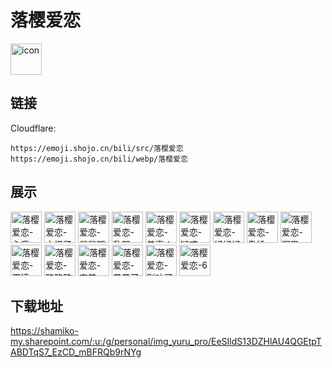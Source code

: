 # 落樱爱恋
<img src="https://emoji.shojo.cn/bili/src/落樱爱恋/icon.png" width="50" height="50" alt="icon">

## 链接
Cloudflare:
```
https://emoji.shojo.cn/bili/src/落樱爱恋
https://emoji.shojo.cn/bili/webp/落樱爱恋
```
## 展示
<img src="https://emoji.shojo.cn/bili/src/落樱爱恋/落樱爱恋-心痛.png" width="50" height="50" alt="落樱爱恋-心痛">
<img src="https://emoji.shojo.cn/bili/src/落樱爱恋/落樱爱恋-太怪了.png" width="50" height="50" alt="落樱爱恋-太怪了">
<img src="https://emoji.shojo.cn/bili/src/落樱爱恋/落樱爱恋-星星眼.png" width="50" height="50" alt="落樱爱恋-星星眼">
<img src="https://emoji.shojo.cn/bili/src/落樱爱恋/落樱爱恋-乱哭.png" width="50" height="50" alt="落樱爱恋-乱哭">
<img src="https://emoji.shojo.cn/bili/src/落樱爱恋/落樱爱恋-恭喜！.png" width="50" height="50" alt="落樱爱恋-恭喜！">
<img src="https://emoji.shojo.cn/bili/src/落樱爱恋/落樱爱恋-疑惑.png" width="50" height="50" alt="落樱爱恋-疑惑">
<img src="https://emoji.shojo.cn/bili/src/落樱爱恋/落樱爱恋-好好好.png" width="50" height="50" alt="落樱爱恋-好好好">
<img src="https://emoji.shojo.cn/bili/src/落樱爱恋/落樱爱恋-傲娇.png" width="50" height="50" alt="落樱爱恋-傲娇">
<img src="https://emoji.shojo.cn/bili/src/落樱爱恋/落樱爱恋-沉思.png" width="50" height="50" alt="落樱爱恋-沉思">
<img src="https://emoji.shojo.cn/bili/src/落樱爱恋/落樱爱恋-深情.png" width="50" height="50" alt="落樱爱恋-深情">
<img src="https://emoji.shojo.cn/bili/src/落樱爱恋/落樱爱恋-略略略.png" width="50" height="50" alt="落樱爱恋-略略略">
<img src="https://emoji.shojo.cn/bili/src/落樱爱恋/落樱爱恋-害羞.png" width="50" height="50" alt="落樱爱恋-害羞">
<img src="https://emoji.shojo.cn/bili/src/落樱爱恋/落樱爱恋-晕晕了.png" width="50" height="50" alt="落樱爱恋-晕晕了">
<img src="https://emoji.shojo.cn/bili/src/落樱爱恋/落樱爱恋-别吵了.png" width="50" height="50" alt="落樱爱恋-别吵了">
<img src="https://emoji.shojo.cn/bili/src/落樱爱恋/落樱爱恋-6.png" width="50" height="50" alt="落樱爱恋-6">

## 下载地址

https://shamiko-my.sharepoint.com/:u:/g/personal/img_yuru_pro/EeSIldS13DZHlAU4QGEtpTABDTqS7_EzCD_mBFRQb9rNYg